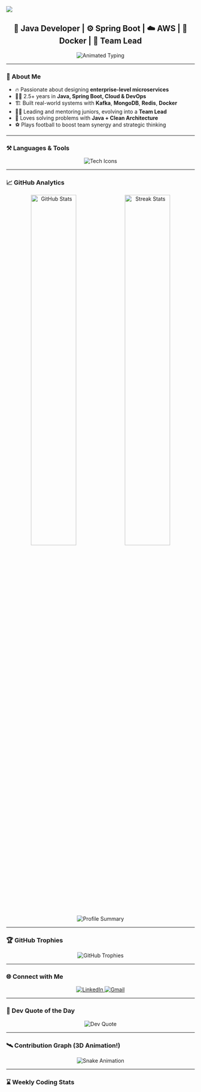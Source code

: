 <!-- Enhanced Animated Gradient Banner -->
<img src="https://capsule-render.vercel.app/api?type=waving&color=0:ff0080,100:00d4ff&height=240&section=header&text=Nitin%20Kajlekar%20👨‍💻&fontSize=50&fontColor=ffffff&animation=twinkle" />

<h2 align="center">🔭 Java Developer | ⚙️ Spring Boot | ☁️ AWS | 🐳 Docker | 💬 Team Lead</h2>

<p align="center">
  <img src="https://readme-typing-svg.herokuapp.com/?font=Fira+Code&weight=600&size=22&pause=1000&color=00d4ff&center=true&vCenter=true&width=600&lines=Innovative+Solutions;Cutting-Edge+Microservices;CI%2FCD+Maestro;Cloud+Enthusiast" alt="Animated Typing" />
</p>

---

### 🧠 About Me
- 🔥 Passionate about designing **enterprise-level microservices**  
- 👨‍💼 2.5+ years in **Java, Spring Boot, Cloud & DevOps**  
- 🏗️ Built real-world systems with **Kafka**, **MongoDB**, **Redis**, **Docker**  
- 🧑‍🏫 Leading and mentoring juniors, evolving into a **Team Lead**  
- 🧩 Loves solving problems with **Java + Clean Architecture**  
- ⚽ Plays football to boost team synergy and strategic thinking

---

### ⚒️ Languages & Tools

<div align="center">
  <img src="https://skillicons.dev/icons?i=java,spring,docker,kubernetes,mysql,mongodb,postgres,redis,kafka,jenkins,git,github,aws,postman,idea" alt="Tech Icons" />
</div>

---

### 📈 GitHub Analytics

<p align="center">
  <img width="49%" src="https://github-readme-stats.vercel.app/api?username=kajlekarn&show_icons=true&theme=tokyonight&hide_border=true" alt="GitHub Stats"/>
  <img width="49%" src="https://github-readme-streak-stats.herokuapp.com/?user=kajlekarn&theme=tokyonight&hide_border=true" alt="Streak Stats"/>
</p>

<p align="center">
  <img src="https://github-profile-summary-cards.vercel.app/api/cards/profile-details?username=kajlekarn&theme=tokyonight" alt="Profile Summary"/>
</p>

---

### 🏆 GitHub Trophies

<p align="center">
  <img src="https://github-profile-trophy.vercel.app/?username=kajlekarn&theme=dracula&no-frame=true&row=1&margin-w=15&margin-h=15" alt="GitHub Trophies"/>
</p>

---

### 🌐 Connect with Me

<p align="center">
  <a href="https://linkedin.com/in/nitin-kajlekar-a36823174" target="_blank">
    <img src="https://img.shields.io/badge/LinkedIn-0077B5?style=for-the-badge&logo=linkedin&logoColor=white" alt="LinkedIn"/>
  </a>
  <a href="mailto:kajlekarn@gmail.com">
    <img src="https://img.shields.io/badge/Gmail-D14836?style=for-the-badge&logo=gmail&logoColor=white" alt="Gmail"/>
  </a>
</p>

---

### 💬 Dev Quote of the Day

<p align="center">
  <img src="https://quotes-github-readme.vercel.app/api?type=horizontal&theme=radical" alt="Dev Quote" />
</p>

---

### 🛰️ Contribution Graph (3D Animation!)

<!-- 
To display an animated contribution graph, please set up the GitHub Action from Platane/snk:
https://github.com/Platane/snk
Make sure the output file is generated at:
https://github.com/nitinkajlekar/nitinkajlekar/raw/output/github-contribution-grid-snake.svg
-->
<p align="center">
  <img src="https://github.com/nitinkajlekar/nitinkajlekar/raw/output/github-contribution-grid-snake.svg" alt="Snake Animation" />
</p>

---

### ⌛ Weekly Coding Stats

<!-- (Optional) Uncomment the following section if you have Wakatime configured -->
<!--
```text
Java             ███████████░░░░░░░░░ 55%
SQL              ████████░░░░░░░░░░░░ 30%
YAML             ██░░░░░░░░░░░░░░░░░░ 10%
Others           ░░░░░░░░░░░░░░░░░░░░ 5%
